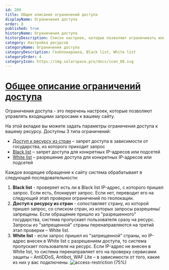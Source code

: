 ```yaml
---
id: 209
title: Общее описание ограничений доступа
displayName: Ограничения доступа
order: 8
published: true
historyName: Ограничения доступа
historyDescription: Список настроек, которые позволяют ограничивать или разрешать доступ к веб-ресурсу
category: Настройка ресурсов
categoryName: Ограничения доступа
categoryDescription: Геоблокировка, Black list, White list
categoryOrder: 4
categoryIcon: https://img.solarspace.pro/docs/icon_08.svg
---
```


# [Общее описание ограничений доступа](access-restrictions)

Ограничения доступа - это перечень настроек, которые позволяют управлять входящими запросами к вашему сайту.  

На этой вкладке вы можете задать параметры ограничения доступа к вашему ресурсу. Доступны 3 типа ограничений:
- [Доступ к ресурсу из стран]([210]) – запрет доступа в зависимости от государства, из которого приходит запрос <br/>
- [Black list]([211]) – запрет доступа для конкретных IP-адресов или подсетей <br/>
- [White list]([212]) – разрешение доступа для конкретных IP-адресов или подсетей

Каждое входящее обращение к сайту система обрабатывает в следующей последовательности:

1. **Black list** - проверяет есть ли в Black list IP-адрес, с которого пришел запрос. Если есть, блокирует запрос. Если нет, переводит его на следующий этап проверки ограничений по геолокации. </br>
2. **Доступ к ресурсу из стран** - сопоставляет страну, из которой пришел запрос, со списком стран, из которых запросы разрешены/запрещены. Если обращение пришло из "разрешенного" государства, система пропускает пользователя сразу на ресурс. Запросы из "запрещенной" страны перенаправляются на третий этап проверки – White list. </br>
3. **White list** - если запрос пришел из "запрещенной" страны, но IP-адрес внесен в White list с разрешением доступа, то система пропускает пользователя на ресурс. Если IP-адрес не внесен в White list, то система перенаправляет его на проверку сервисами защиты – AntiDDoS, Antibot, WAF Lite – в зависимости от того, какие из них у вас подключены.
![access-restriction (75%)](https://img.solarspace.pro/docs/field-access-restrictions.jpg "Раздел видов ограничения доступа")